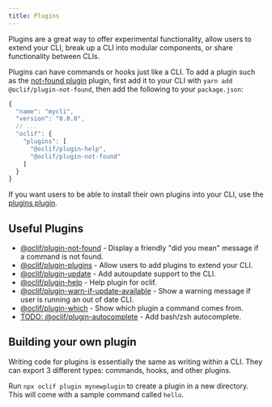 ```yaml
---
title: Plugins
---
```


Plugins are a great way to offer experimental functionality, allow users to extend your CLI, break up a CLI into modular components, or share functionality between CLIs.

Plugins can have commands or hooks just like a CLI. To add a plugin such as the [not-found plugin](https://github.com/oclif/plugin-not-found) plugin, first add it to your CLI with `yarn add @oclif/plugin-not-found`, then add the following to your `package.json`:

```js
{
  "name": "mycli",
  "version": "0.0.0",
  // ...
  "oclif": {
    "plugins": [
      "@oclif/plugin-help",
      "@oclif/plugin-not-found"
    ]
  }
}
```

If you want users to be able to install their own plugins into your CLI, use the [plugins plugin](https://github.com/oclif/plugin-plugins).

## Useful Plugins

* [@oclif/plugin-not-found](https://github.com/oclif/plugin-not-found) - Display a friendly "did you mean" message if a command is not found.
* [@oclif/plugin-plugins](https://github.com/oclif/plugin-plugins) - Allow users to add plugins to extend your CLI.
* [@oclif/plugin-update](https://github.com/oclif/plugin-update) - Add autoupdate support to the CLI.
* [@oclif/plugin-help](https://github.com/oclif/plugin-help) - Help plugin for oclif.
* [@oclif/plugin-warn-if-update-available](https://github.com/oclif/plugin-warn-if-update-available) - Show a warning message if user is running an out of date CLI.
* [@oclif/plugin-which](https://github.com/oclif/plugin-which) - Show which plugin a command comes from.
* [TODO: @oclif/plugin-autocomplete](https://github.com/oclif/plugin-autocomplete) - Add bash/zsh autocomplete.

## Building your own plugin

Writing code for plugins is essentially the same as writing within a CLI. They can export 3 different types: commands, hooks, and other plugins.

Run `npx oclif plugin mynewplugin` to create a plugin in a new directory. This will come with a sample command called `hello`.
